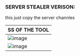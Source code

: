 ### SERVER STEALER  VERISON:
this just copy the server channles



| SS OF THE TOOL| 
| ------------- | 
| ![image](https://cdn.discordapp.com/attachments/846196496864510003/846519295822266398/unknown.png) |
| ![image](https://cdn.discordapp.com/attachments/846196496864510003/846519343054716968/unknown.png) |
